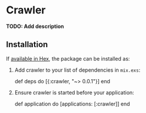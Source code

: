 # Crawler

**TODO: Add description**

## Installation

If [available in Hex](https://hex.pm/docs/publish), the package can be installed as:

  1. Add crawler to your list of dependencies in `mix.exs`:

        def deps do
          [{:crawler, "~> 0.0.1"}]
        end

  2. Ensure crawler is started before your application:

        def application do
          [applications: [:crawler]]
        end

